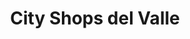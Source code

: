 ---
title: "City Shops del Valle"
url: /tlacoquemecatl-del-valle/city-shops-del-valle/
shop: centro comercial
---